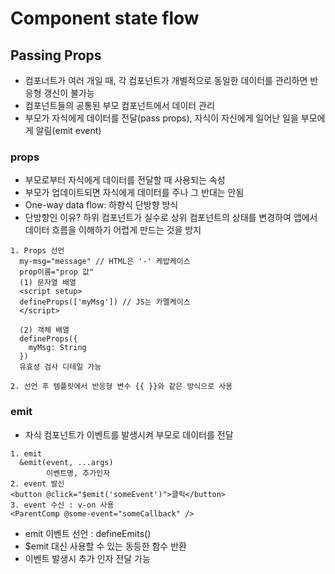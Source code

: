 # Component state flow 
## Passing Props
- 컴포너트가 여러 개일 때, 각 컴포넌트가 개별적으로 동일한 데이터를 관리하면 반응형 갱신이 불가능
- 컴포넌트들의 공통된 부모 컴포넌트에서 데이터 관리
- 부모가 자식에게 데이터를 전달(pass props), 자식이 자신에게 일어난 일을 부모에게 알림(emit event)

### props
- 부모로부터 자식에게 데이터를 전달할 때 사용되는 속성
- 부모가 업데이트되면 자식에게 데이터를 주나 그 반대는 안됨 
- One-way data flow: 하향식 단방향 방식
- 단방향인 이유? 하위 컴포넌트가 실수로 상위 컴포넌트의 상태를 변경하여 앱에서 데이터 흐름을 이해하기 어렵게 만드는 것을 방지

```
1. Props 선언
  my-msg="message" // HTML은 '-' 케밥케이스
  prop이름="prop 값" 
  (1) 문자열 배열
  <script setup>
  defineProps(['myMsg']) // JS는 카멜케이스
  </script>

  (2) 객체 배열
  defineProps({
    myMsg: String
  })
  유효성 검사 디테일 가능

2. 선언 후 템플릿에서 반응형 변수 {{ }}와 같은 방식으로 사용 

```

### emit
- 자식 컴포넌트가 이벤트를 발생시켜 부모로 데이터를 전달
```
1. emit
  &emit(event, ...args)
        이벤트명, 추가인자
2. event 발신
<button @click="$emit('someEvent')">클릭</button>
3. event 수신 : v-on 사용
<ParentComp @some-event="someCallback" />
```
- emit 이벤트 선언 : defineEmits()
- $emit 대신 사용할 수 있는 동등한 함수 반환
- 이벤트 발생시 추가 인자 전달 가능
